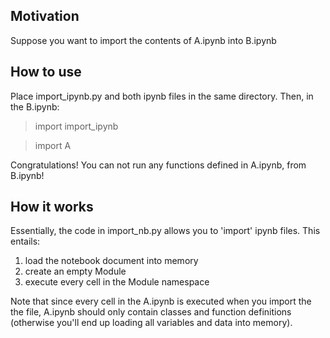 ## Motivation

Suppose you want to import the contents of A.ipynb into B.ipynb

## How to use

Place import_ipynb.py and both ipynb files in the same directory. Then, in the B.ipynb:

>import import_ipynb

>import A

Congratulations! You can not run any functions defined in A.ipynb, from B.ipynb!

## How it works

Essentially, the code in import_nb.py allows you to 'import' ipynb files. This entails:

1. load the notebook document into memory
2. create an empty Module
3. execute every cell in the Module namespace

Note that since every cell in the A.ipynb is executed when you import the the file, A.ipynb should only contain classes and function definitions (otherwise you'll end up loading all variables and data into memory).
 




